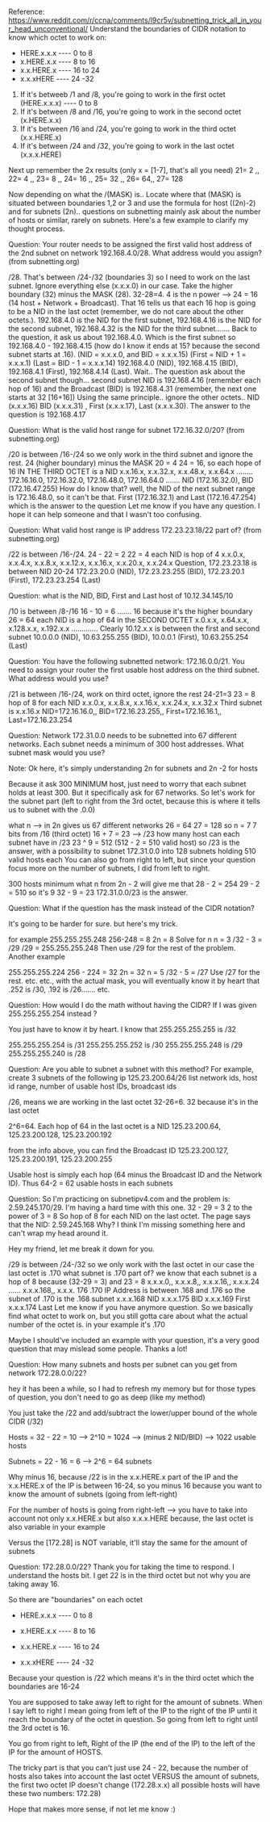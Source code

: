 Reference: https://www.reddit.com/r/ccna/comments/l9cr5v/subnetting_trick_all_in_your_head_unconventional/
Understand the boundaries of CIDR notation to know which octet to work on:

- HERE.x.x.x ---- 0 to 8
- x.HERE.x.x ---- 8 to 16
- x.x.HERE.x ---- 16 to 24
- x.x.xHERE ---- 24 -32

1. If it's betweeb /1 and /8, you're going to work in the first octet (HERE.x.x.x) ---- 0 to 8
1. If it's between /8 and /16, you're going to work in the second octet (x.HERE.x.x)
2. If it's between /16 and /24, you're going to work in the third octet (x.x.HERE.x)
3. If it's between /24 and /32, you're going to work in the last octet (x.x.x.HERE)

Next up remember the 2x results (only x = [1-7], that's all you need)
21= 2 ,, 22= 4 ,, 23= 8 ,, 24= 16 ,, 25= 32 ,, 26= 64,, 27= 128

Now depending on what the /(MASK) is.. Locate where that (MASK) is situated between boundaries 1,2 or 3 and use the formula for host ((2n)-2) and for subnets (2n).. questions on subnetting mainly ask about the number of hosts or similar, rarely on subnets. Here's a few example to clarify my thought process.

Question: Your router needs to be assigned the first valid host address of the 2nd subnet on network 192.168.4.0/28. What address would you assign? (from subnetting.org)

/28. That's between /24-/32 (boundaries 3) so I need to work on the last subnet. Ignore everything else (x.x.x.0) in our case. Take the higher boundary (32) minus the MASK (28). 32-28=4. 4 is the n power --> 24 = 16 (14 host + Network + Broadcast). That 16 tells us that each 16 hop is going to be a NID in the last octet (remember, we do not care about the other octets.).
192.168.4.0 is the NID for the first subnet, 192.168.4.16 is the NID for the second subnet, 192.168.4.32 is the NID for the third subnet.......
Back to the question, it ask us about 192.168.4.0. Which is the first subnet so 192.168.4.0 - 192.168.4.15 (how do I know it ends at 15? because the second subnet starts at .16). (NID = x.x.x.0, and BID = x.x.x.15) (First = NID + 1 = x.x.x.1) (Last = BID - 1 = x.x.x.14)
192.168.4.0 (NID), 192.168.4.15 (BID), 192.168.4.1 (First), 192.168.4.14 (Last).
Wait.. The question ask about the second subnet though... second subnet NID is 192.168.4.16 (remember each hop of 16) and the Broadcast (BID) is 192.168.4.31 (remember, the next one starts at 32 [16+16])
Using the same principle.. ignore the other octets.. NID (x.x.x.16) BID (x.x.x.31) , First (x.x.x.17), Last (x.x.x.30).
The answer to the question is 192.168.4.17

Question: What is the valid host range for subnet 172.16.32.0/20? (from subnetting.org)

/20 is between /16-/24 so we only work in the third subnet and ignore the rest. 24 (higher boundary) minus the MASK 20 = 4
24 = 16, so each hope of 16 IN THE THIRD OCTET is a NID
x.x.16.x, x.x.32.x, x.x.48.x, x.x.64.x ........ 172.16.16.0, 172.16.32.0, 172.16.48.0, 172.16.64.0 .......
NID (172.16.32.0), BID (172.16.47.255) How do I know that? well, the NID of the next subnet range is 172.16.48.0, so it can't be that.
First (172.16.32.1) and Last (172.16.47.254) which is the answer to the question
Let me know if you have any question. I hope it can help someone and that I wasn't too confusing.

Question: What valid host range is IP address 172.23.23.18/22 part of? (from subnetting.org)

/22 is between /16-/24.
24 - 22 = 2
22 = 4
each NID is hop of 4
x.x.0.x, x.x.4.x, x.x.8.x, x.x.12.x, x.x.16.x, x.x.20.x, x.x.24.x
Question, 172.23.23.18 is between NID 20-24
172.23.20.0 (NID), 172.23.23.255 (BID), 172.23.20.1 (First), 172.23.23.254 (Last)

Question: what is the NID, BID, First and Last host of 10.12.34.145/10

/10 is between /8-/16
16 - 10 = 6 ....... 16 because it's the higher boundary
26 = 64
each NID is a hop of 64 in the SECOND OCTET
x.0.x.x, x.64.x.x, x.128.x.x, x.192.x.x .............
Clearly 10.12.x.x is between the first and second subnet
10.0.0.0 (NID), 10.63.255.255 (BID), 10.0.0.1 (First), 10.63.255.254 (Last)

Question: You have the following subnetted network: 172.16.0.0/21. You need to assign your router the first usable host address on the third subnet. What address would you use?

/21 is between /16-/24, work on third octet, ignore the rest
24-21=3
23 = 8
hop of 8 for each NID
x.x.0.x, x.x.8.x, x.x.16.x, x.x.24.x, x.x.32.x
Third subnet is x.x.16.x
NID=172.16.16.0,, BID=172.16.23.255,, First=172.16.16.1,, Last=172.16.23.254

Question: Network 172.31.0.0 needs to be subnetted into 67 different networks. Each subnet needs a minimum of 300 host addresses. What subnet mask would you use?

Note: Ok here, it's simply understanding 2n for subnets and 2n -2 for hosts

Because it ask 300 MINIMUM host, just need to worry that each subnet holds at least 300. But it specifically ask for 67 networks. So let's work for the subnet part (left to right from the 3rd octet, because this is where it tells us to subnet with the .0.0)

what n --> in 2n gives us 67 different networks
26 = 64
27 = 128
so n = 7
7 bits from /16 (third octet)
16 + 7 = 23 --> /23
how many host can each subnet have in /23
23 ^ 9 = 512 (512 - 2 = 510 valid host)
so /23 is the answer, with a possibility to subnet 172.31.0.0 into 128 subnets holding 510 valid hosts each
You can also go from right to left, but since your question focus more on the number of subnets, I did from left to right.

300 hosts minimum
what n from 2n - 2 will give me that
28 - 2 = 254
29 - 2 = 510
so it's 9
32 - 9 = 23
172.31.0.0/23 is the answer.

Question: What if the question has the mask instead of the CIDR notation?

It's going to be harder for sure. but here's my trick.

for example 255.255.255.248
256-248 = 8
2n = 8
Solve for n
n = 3
/32 - 3 = /29
/29 = 255.255.255.248
Then use /29 for the rest of the problem.
Another example

255.255.255.224
256 - 224 = 32
2n = 32
n = 5
/32 - 5 = /27
Use /27 for the rest.
etc. etc., with the actual mask, you will eventually know it by heart that .252 is /30, .192 is /26....... etc.

Question: How would I do the math without having the CIDR? If I was given 255.255.255.254 instead ?

You just have to know it by heart. I know that 255.255.255.255 is /32

255.255.255.254 is /31
255.255.255.252 is /30
255.255.255.248 is /29
255.255.255.240 is /28

Question: Are you able to subnet a subnet with this method? For example, create 3 subnets of the following ip 125.23.200.64/26 list network ids, host id range, number of usable host IDs, broadcast ids

/26, means we are working in the last octet
32-26=6. 32 because it's in the last octet

2^6=64. Each hop of 64 in the last octet is a NID
125.23.200.64, 125.23.200.128, 125.23.200.192

from the info above, you can find the Broadcast ID
125.23.200.127, 125.23.200.191, 125.23.200.255

Usable host is simply each hop (64 minus the Broadcast ID and the Network ID). Thus 64-2 = 62 usable hosts in each subnets

Question: So I'm practicing on subnetipv4.com and the problem is: 2.59.245.170/29. I'm having a hard time with this one. 32 - 29 = 3 2 to the power of 3 = 8 So hop of 8 for each NID on the last octet. The page says that the NID: 2.59.245.168 Why? I think I'm missing something here and can't wrap my head around it.

Hey my friend, let me break it down for you.

/29 is between /24-/32
so we only work with the last octet
in our case the last octet is .170
what subnet is .170 part of?
we know that each subnet is a hop of 8 because (32-29 = 3) and 23 = 8
x.x.x.0,, x.x.x.8,, x.x.x.16,, x.x.x.24 ...... x.x.x.168,, x.x.x. 176
.170 IP Address is between .168 and .176
so the subnet of .170 is the .168 subnet
x.x.x.168 NID
x.x.x.175 BID
x.x.x.169 First
x.x.x.174 Last
Let me know if you have anymore question. So we basically find what octet to work on, but you still gotta care about what the actual number of the octet is. in your example it's .170

Maybe I should've included an example with your question, it's a very good question that may mislead some people. Thanks a lot!

Question: How many subnets and hosts per subnet can you get from network 172.28.0.0/22?

hey it has been a while, so I had to refresh my memory but for those types of question, you don't need to go as deep (like my method)

You just take the /22 and add/subtract the lower/upper bound of the whole CIDR (/32)

Hosts = 32 - 22 = 10 --> 2^10 = 1024 --> (minus 2 NID/BID) --> 1022 usable hosts

Subnets = 22 - 16 = 6 --> 2^6 = 64 subnets

Why minus 16, because /22 is in the x.x.HERE.x part of the IP and the x.x.HERE.x of the IP is between 16-24, so you minus 16 because you want to know the amount of subnets (going from left-right)

For the number of hosts is going from right-left --> you have to take into account not only x.x.HERE.x but also x.x.x.HERE because, the last octet is also variable in your example

Versus the [172.28] is NOT variable, it'll stay the same for the amount of subnets

Question:
172.28.0.0/22?
Thank you for taking the time to respond. I understand the hosts bit. I get 22 is in the third octet but not why you are taking away 16.
 
So there are "boundaries" on each octet

- HERE.x.x.x ---- 0 to 8

- x.HERE.x.x ---- 8 to 16

- x.x.HERE.x ---- 16 to 24

- x.x.xHERE ---- 24 -32

Because your question is /22 which means it's in the third octet which the boundaries are 16-24

You are supposed to take away left to right for the amount of subnets. When I say left to right I mean going from left of the IP to the right of the IP until it reach the boundary of the octet in question. So going from left to right until the 3rd octet is 16.

You go from right to left, Right of the IP (the end of the IP) to the left of the IP for the amount of HOSTS.

The tricky part is that you can't just use 24 - 22, because the number of hosts also takes into account the last octet VERSUS the amount of subnets, the first two octet IP doesn't change (172.28.x.x) all possible hosts will have these two numbers: 172.28)

Hope that makes more sense, if not let me know :)

